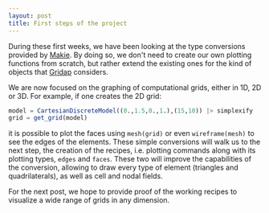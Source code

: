 ```yaml
---
layout: post
title: First steps of the project
---
```


During these first weeks, we have been looking at the type conversions provided by [Makie](https://github.com/JuliaPlots/Makie.jl). By doing so, we don't need to create our own plotting functions from scratch, but rather extend the existing ones for the kind of objects that [Gridap](https://github.com/gridap) considers. 

We are now focused on the graphing of computational grids, either in 1D, 2D or 3D. For example, if one creates the 2D grid:
```julia
model = CartesianDiscreteModel((0.,1.5,0.,1.),(15,10)) |> simplexify
grid = get_grid(model)
```
it is possible to plot the faces using ```mesh(grid)``` or even ```wireframe(mesh)``` to see the edges of the elements. These simple conversions will walk us to the next step, the creation of the recipes, i.e. plotting commands along with its plotting types, ```edges``` and ```faces```. These two will improve the capabilities of the conversion, allowing to draw every type of element (triangles and quadrilaterals), as well as cell and nodal fields.

For the next post, we hope to provide proof of the working recipes to visualize a wide range of grids in any dimension. 
